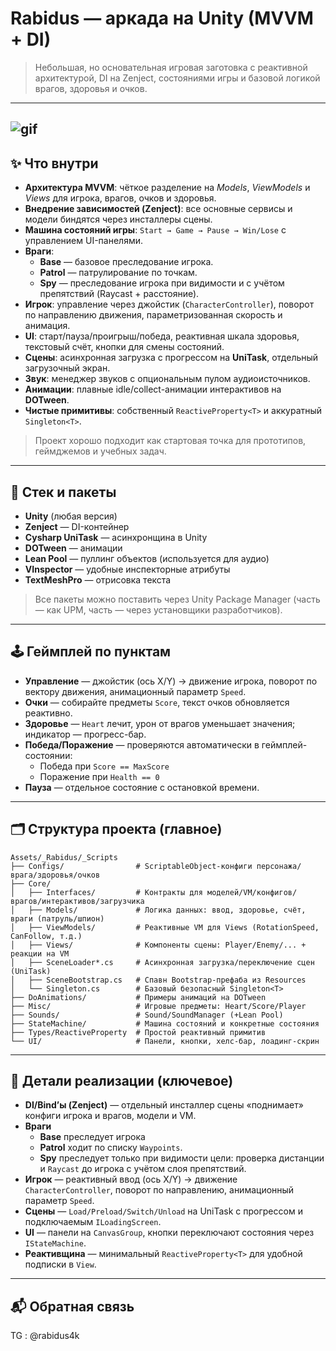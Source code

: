 
# Rabidus — аркада на Unity (MVVM + DI)

> Небольшая, но основательная игровая заготовка с реактивной архитектурой, DI на Zenject, состояниями игры и базовой логикой врагов, здоровья и очков.

---
![gif](https://media2.giphy.com/media/v1.Y2lkPTc5MGI3NjExdG1kMms5bmZyYmlobXk2ZmU3NnFocXZ0d2pwY3VjMzI1Mmw0ejZtaSZlcD12MV9pbnRlcm5hbF9naWZfYnlfaWQmY3Q9Zw/kawieZ0oBf8Jrx1qc6/giphy.gif)
---

## ✨ Что внутри

- **Архитектура MVVM**: чёткое разделение на *Models*, *ViewModels* и *Views* для игрока, врагов, очков и здоровья.  
- **Внедрение зависимостей (Zenject)**: все основные сервисы и модели биндятся через инсталлеры сцены.  
- **Машина состояний игры**: `Start → Game → Pause → Win/Lose` с управлением UI-панелями.  
- **Враги**:
  - **Base** — базовое преследование игрока.
  - **Patrol** — патрулирование по точкам.
  - **Spy** — преследование игрока при видимости и с учётом препятствий (Raycast + расстояние).  
- **Игрок**: управление через джойстик (`CharacterController`), поворот по направлению движения, параметризованная скорость и анимация.  
- **UI**: старт/пауза/проигрыш/победа, реактивная шкала здоровья, текстовый счёт, кнопки для смены состояний.  
- **Сцены**: асинхронная загрузка с прогрессом на **UniTask**, отдельный загрузочный экран.  
- **Звук**: менеджер звуков с опциональным пулом аудиоисточников.  
- **Анимации**: плавные idle/collect-анимации интерактивов на **DOTween**.  
- **Чистые примитивы**: собственный `ReactiveProperty<T>` и аккуратный `Singleton<T>`.

> Проект хорошо подходит как стартовая точка для прототипов, геймджемов и учебных задач.

---

## 🧩 Стек и пакеты

- **Unity** (любая версия)
- **Zenject** — DI-контейнер
- **Cysharp UniTask** — асинхронщина в Unity
- **DOTween** — анимации
- **Lean Pool** — пуллинг объектов (используется для аудио)
- **VInspector** — удобные инспекторные атрибуты
- **TextMeshPro** — отрисовка текста

> Все пакеты можно поставить через Unity Package Manager (часть — как UPM, часть — через установщики разработчиков).

---

## 🕹️ Геймплей по пунктам

- **Управление** — джойстик (ось X/Y) → движение игрока, поворот по вектору движения, анимационный параметр `Speed`.  
- **Очки** — собирайте предметы `Score`, текст очков обновляется реактивно.  
- **Здоровье** — `Heart` лечит, урон от врагов уменьшает значения; индикатор — прогресс-бар.  
- **Победа/Поражение** — проверяются автоматически в геймплей-состоянии:
  - Победа при `Score == MaxScore`
  - Поражение при `Health == 0`  
- **Пауза** — отдельное состояние с остановкой времени.

---

## 🗂️ Структура проекта (главное)

```
Assets/_Rabidus/_Scripts
├── Configs/                # ScriptableObject-конфиги персонажа/врага/здоровья/очков
├── Core/
│   ├── Interfaces/         # Контракты для моделей/VM/конфигов/врагов/интерактивов/загрузчика
│   ├── Models/             # Логика данных: ввод, здоровье, счёт, враги (патруль/шпион)
│   ├── ViewModels/         # Реактивные VM для Views (RotationSpeed, CanFollow, т.д.)
│   ├── Views/              # Компоненты сцены: Player/Enemy/... + реакции на VM
│   ├── SceneLoader*.cs     # Асинхронная загрузка/переключение сцен (UniTask)
│   ├── SceneBootstrap.cs   # Спавн Bootstrap-префаба из Resources
│   └── Singleton.cs        # Базовый безопасный Singleton<T>
├── DoAnimations/           # Примеры анимаций на DOTween
├── Misc/                   # Игровые предметы: Heart/Score/Player
├── Sounds/                 # Sound/SoundManager (+Lean Pool)
├── StateMachine/           # Машина состояний и конкретные состояния
├── Types/ReactiveProperty  # Простой реактивный примитив
└── UI/                     # Панели, кнопки, хелс-бар, лоадинг-скрин
```

---

## 🧠 Детали реализации (ключевое)

- **DI/Bind’ы (Zenject)** — отдельный инсталлер сцены «поднимает» конфиги игрока и врагов, модели и VM.  
- **Враги**
  - **Base** преследует игрока
  - **Patrol** ходит по списку `Waypoints`.  
  - **Spy** преследует только при видимости цели: проверка дистанции и `Raycast` до игрока с учётом слоя препятствий.  
- **Игрок** — реактивный ввод (ось X/Y) → движение `CharacterController`, поворот по направлению, анимационный параметр `Speed`.  
- **Сцены** — `Load/Preload/Switch/Unload` на UniTask c прогрессом и подключаемым `ILoadingScreen`.  
- **UI** — панели на `CanvasGroup`, кнопки переключают состояния через `IStateMachine`.  
- **Реактивщина** — минимальный `ReactiveProperty<T>` для удобной подписки в `View`.

---

## 📬 Обратная связь
TG : @rabidus4k
